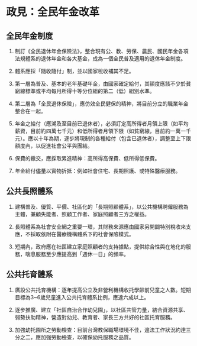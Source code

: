 # 政見：全民年金改革

## 全民年金制度

1. 制訂《全民退休年金保險法》，整合現有公、教、勞保、農民、國民年金各項法規體系的退休年金和各大基金，成為一個全民普及適用的退休年金制度。

2. 體系應採「隨收隨付」制，並以國家稅收補其不足。

3. 第一層為普及、基本的老年基礎年金，由國家確定給付，其額度應該不少於貧窮線標準或平均每月所得十等分位組的第二（低）組別水準。

4. 第二層為「全民退休保險」，應仿效全民健保的精神，將目前分立的職業年金整合在一起。

5. 年金之給付（應溯及至目前已退休者），必須訂定高所得者月領上限（如平均薪資，目前約四萬七千元）和低所得者月領下限（如貧窮線，目前約一萬一千元）。應以十年為期，逐步將現制的各種給付（包含已退休者），調整至上下限額度內，以促進社會公平與團結。

6. 保費的繳交，應採取累進精神：高所得高保費、低所得低保費。

7. 年金給付儘量以實物折抵：例如社會住宅、長期照護、或特殊醫療服務。
 
## 公共長照體系

1. 建構普及、優質、平價、社區化的「長期照顧體系」，以公共機構聘僱服務為主體，兼顧失能者、照顧工作者、家庭照顧者三方之權益。

2. 長照體系為社會安全網之重要一環，其財務來源應由國家另開闢特別稅收來支應，不採取依附在醫療機構體系下的社會保險模式。

3. 短期內，政府應在社區建立家庭照顧者的支持據點，提供綜合性與在地化的服務，喘息服務至少應提高到「週休一日」的頻率。
 
## 公共托育體系

1. 廣設公共托育機構：逐年提高公立及非營利機構收托學齡前兒童之人數。短期目標為3~6歲兒童進入公共托育體系比例，應達六成以上。

2. 逐步推廣、建立「社區自治合作幼兒園」，以社區共管力量，結合資源共享、弱勢扶助精神，營造對幼兒、教育者、家長三方共好的社區托育服務。

3. 加強幼托園所之勞動檢查：目前台灣教保職場環境不佳，違法工作狀況約達三分之二，應加強勞動檢查，以確保幼托服務之品質。
